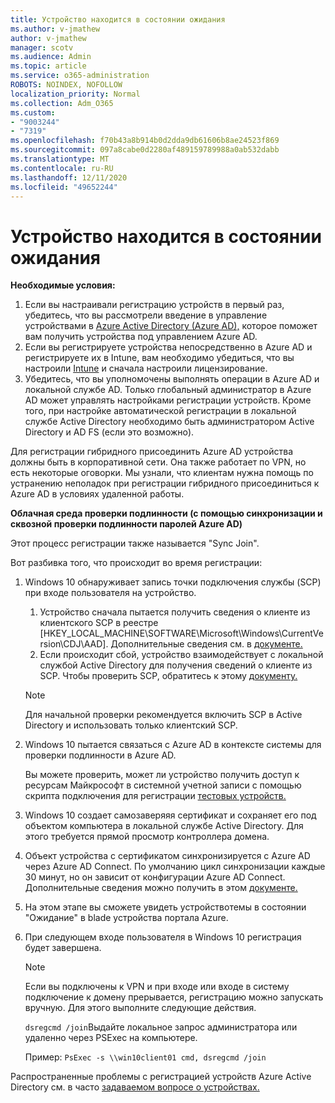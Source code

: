 ```yaml
---
title: Устройство находится в состоянии ожидания
ms.author: v-jmathew
author: v-jmathew
manager: scotv
ms.audience: Admin
ms.topic: article
ms.service: o365-administration
ROBOTS: NOINDEX, NOFOLLOW
localization_priority: Normal
ms.collection: Adm_O365
ms.custom:
- "9003244"
- "7319"
ms.openlocfilehash: f70b43a8b914b0d2dda9db61606b8ae24523f869
ms.sourcegitcommit: 097a8cabe0d2280af489159789988a0ab532dabb
ms.translationtype: MT
ms.contentlocale: ru-RU
ms.lasthandoff: 12/11/2020
ms.locfileid: "49652244"
---
```

# <a name="device-in-pending-state"></a>Устройство находится в состоянии ожидания

**Необходимые условия:**

1. Если вы настраивали регистрацию устройств в первый раз, убедитесь, что вы рассмотрели введение в управление устройствами в [Azure Active Directory (Azure AD),](https://docs.microsoft.com/azure/active-directory/devices/overview?WT.mc_id=Portal-Microsoft_Azure_Support) которое поможет вам получить устройства под управлением Azure AD.
2. Если вы регистрируете устройства непосредственно в Azure AD и регистрируете их в Intune, вам [](https://docs.microsoft.com/mem/intune/fundamentals/licenses-assign?WT.mc_id=Portal-Microsoft_Azure_Support) необходимо убедиться, что вы настроили [Intune](https://docs.microsoft.com/mem/intune/enrollment/device-enrollment?WT.mc_id=Portal-Microsoft_Azure_Support) и сначала настроили лицензирование.
3. Убедитесь, что вы уполномочены выполнять операции в Azure AD и локальной службе AD. Только глобальный администратор в Azure AD может управлять настройками регистрации устройств. Кроме того, при настройке автоматической регистрации в локальной службе Active Directory необходимо быть администратором Active Directory и AD FS (если это возможно).

Для регистрации гибридного присоединить Azure AD устройства должны быть в корпоративной сети. Она также работает по VPN, но есть некоторые оговорки. Мы узнали, что клиентам нужна помощь по устранению неполадок при регистрации гибридного присоединиться к Azure AD в условиях удаленной работы.

**Облачная среда проверки подлинности (с помощью синхронизации и сквозной проверки подлинности паролей Azure AD)**

Этот процесс регистрации также называется "Sync Join".

Вот разбивка того, что происходит во время регистрации:

1. Windows 10 обнаруживает запись точки подключения службы (SCP) при входе пользователя на устройство.

    1. Устройство сначала пытается получить сведения о клиенте из клиентского SCP в реестре [HKEY_LOCAL_MACHINE\SOFTWARE\Microsoft\Windows\CurrentVersion\CDJ\AAD]. Дополнительные сведения см. в [документе.](https://docs.microsoft.com/azure/active-directory/devices/hybrid-azuread-join-control)
    1. Если происходит сбой, устройство взаимодействует с локальной службой Active Directory для получения сведений о клиенте из SCP. Чтобы проверить SCP, обратитесь к этому [документу.](https://docs.microsoft.com/azure/active-directory/devices/hybrid-azuread-join-manual#configure-a-service-connection-point)

    > [!NOTE]
    > Для начальной проверки рекомендуется включить SCP в Active Directory и использовать только клиентский SCP.

2. Windows 10 пытается связаться с Azure AD в контексте системы для проверки подлинности в Azure AD.

    Вы можете проверить, может ли устройство получить доступ к ресурсам Майкрософт в системной учетной записи с помощью скрипта подключения для регистрации [тестовых устройств.](https://gallery.technet.microsoft.com/Test-Device-Registration-3dc944c0)

3. Windows 10 создает самозаверяяя сертификат и сохраняет его под объектом компьютера в локальной службе Active Directory. Для этого требуется прямой просмотр контроллера домена.

4. Объект устройства с сертификатом синхронизируется с Azure AD через Azure AD Connect. По умолчанию цикл синхронизации каждые 30 минут, но он зависит от конфигурации Azure AD Connect. Дополнительные сведения можно получить в этом [документе.](https://docs.microsoft.com/azure/active-directory/hybrid/how-to-connect-sync-configure-filtering#organizational-unitbased-filtering)

5. На этом этапе вы сможете увидеть устройствотемы в состоянии "Ожидание" в blade устройства портала Azure.

6. При следующем входе пользователя в Windows 10 регистрация будет завершена.

    > [!NOTE]
    > Если вы подключены к VPN и при входе или входе в систему подключение к домену прерывается, регистрацию можно запускать вручную. Для этого выполните следующие действия.
    >
    > `dsregcmd /join`Выдайте локальное запрос администратора или удаленно через PSExec на компьютере.
    >
    > Пример: `PsExec -s \\win10client01 cmd, dsregcmd /join`

Распространенные проблемы с регистрацией устройств Azure Active Directory см. в часто [задаваемом вопросе о устройствах.](https://docs.microsoft.com/azure/active-directory/devices/faq)
